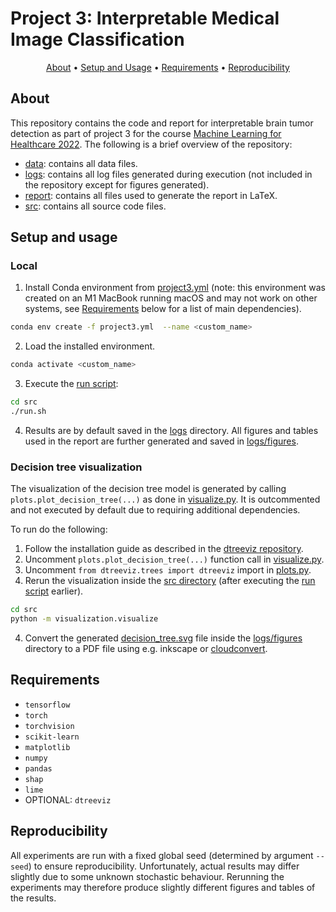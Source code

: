 # Project 3: Interpretable Medical Image Classification

<p align="center">
  <a href="#about">About</a> •
  <a href="#setup-and-usage">Setup and Usage</a> •
  <a href="#requirements">Requirements</a> •
  <a href="#reproducibility">Reproducibility</a>
</p>

## About
This repository contains the code and report for interpretable brain tumor detection as part of project 3 for the course [Machine Learning for Healthcare 2022](http://www.vvz.ethz.ch/lerneinheitPre.do?semkez=2022S&lerneinheitId=158957&lang=en). The following is a brief overview of the repository:
- [data](./data/): contains all data files.
- [logs](./logs/): contains all log files generated during execution (not included in the repository except for figures generated).
- [report](./report/): contains all files used to generate the report in LaTeX.
- [src](./src/): contains all source code files.

## Setup and usage
### Local
1. Install Conda environment from [project3.yml](project3.yml) (note: this environment was created on an M1 MacBook running macOS and may not work on other systems, see [Requirements](#requirements) below for a list of main dependencies).
```bash
conda env create -f project3.yml  --name <custom_name>
```
2. Load the installed environment.
```bash
conda activate <custom_name>
```
3. Execute the [run script](./src/run.sh):
```bash
cd src
./run.sh
```
4. Results are by default saved in the [logs](./logs/) directory. All figures and tables used in the report are further generated and saved in [logs/figures](./logs/figures/).

### Decision tree visualization
The visualization of the decision tree model is generated by calling `plots.plot_decision_tree(...)` as done in [visualize.py](./src/visualization/visualize.py). It is outcommented and not executed by default due to requiring additional dependencies.

To run do the following:
1. Follow the installation guide as described in the [dtreeviz repository](https://github.com/parrt/dtreeviz).
2. Uncomment `plots.plot_decision_tree(...)` function call in [visualize.py](./src/visualization/visualize.py).
3. Uncomment `from dtreeviz.trees import dtreeviz` import in [plots.py](./src/visualization/plots.py).
4. Rerun the visualization inside the [src directory](./src/) (after executing the [run script](./src/run.sh) earlier).
```bash
cd src
python -m visualization.visualize
```
4. Convert the generated [decision_tree.svg](./logs/figures/decision_tree.svg) file inside the [logs/figures](./logs/figures/) directory to a PDF file using e.g. inkscape or [cloudconvert](https://cloudconvert.com/svg-to-pdf).

## Requirements
* `tensorflow`
* `torch`
* `torchvision`
* `scikit-learn`
* `matplotlib`
* `numpy`
* `pandas`
* `shap`
* `lime`
* OPTIONAL: `dtreeviz`

## Reproducibility
All experiments are run with a fixed global seed (determined by argument `--seed`) to ensure reproducibility. Unfortunately, actual results may differ slightly due to some unknown stochastic behaviour. Rerunning the experiments may therefore produce slightly different figures and tables of the results.
